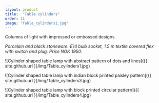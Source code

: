 ```yaml
---
layout: product
title:  "Table cylinders"
order: 11
image: "Table_cylinders1.jpg"
---
```

Columns of light with impressed or embossed designs.

*Porcelain and black stoneware. E14 bulb socket, 1.5 m textile covered flex with switch and plug.*
*Price NOK 1950.*

![Cylinder shaped table lamp with abstract pattern of dots and lines]({{ site.github.url }}/img/Table_cylinders1.jpg)

![Cylinder shaped table lamp with indian block printed paisley pattern]({{ site.github.url }}/img/Table_cylinders3.jpg)

![Cylinder shaped table lamp with block printed circular pattern]({{ site.github.url }}/img/Table_cylinders4.jpg)
